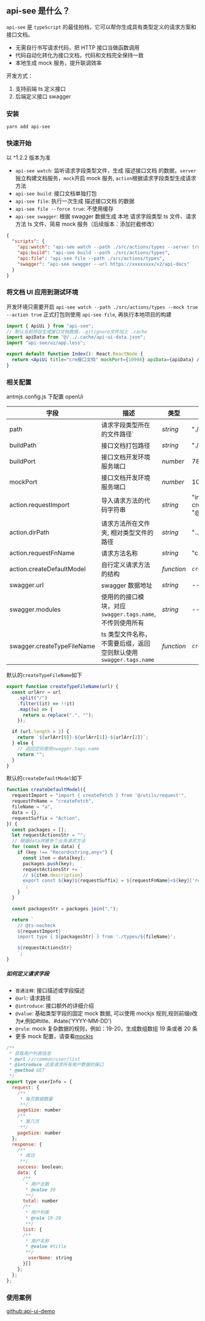 ## api-see 是什么？

`api-see` 是 `typeScript` 的最佳拍档，它可以帮你生成具有类型定义的请求方案和接口文档。

- 无需自行书写请求代码，把 HTTP 接口当做函数调用
- 代码自动化转化为接口文档，代码和文档完全保持一致
- 本地生成 mock 服务，提升联调效率

开发方式：

1. 支持前端 ts 定义接口
2. 后端定义接口 swagger

### 安装

```
yarn add api-see
```

### 快速开始

以 ^1.2.2 版本为准

- `api-see watch`: 监听请求字段类型文件，生成 描述接口文档 的数据，`server`独立构建文档服务，`mock`开启 mock 服务, `action`根据请求字段类型生成请求方法
- `api-see build`: 接口文档单独打包
- `api-see file`: 执行一次生成 描述接口文档 的数据
- `api-see file --force true`: 不使用缓存
- `api-see swagger`: 根据 swagger 数据生成 本地 请求字段类型 ts 文件、请求方法 ts 文件、简易 mock 服务（后续版本：添加拦截修改）

```json
{
  "scripts": {
    "api:watch": "api-see watch --path ./src/actions/types --server true --mock true --action true",
    "api:build": "api-see build --path ./src/actions/types",
    "api:file": "api-see file --path ./src/actions/types",
    "swagger": "api-see swagger --url https://xxxxxxxx/v2/api-docs"
  }
}
```

### 将文档 UI 应用到测试环境

开发环境只需要开启 `api-see watch --path ./src/actions/types --mock true --action true`
正式打包则使用 `api-see file`, 再执行本地项目的构建

```jsx
import { ApiUi } from "api-see";
// 默认当前项目生成接口文档数据，.gitignore文件加上 .cache
import apiData from "@/../.cache/api-ui-data.json";
import "api-see/ui/app.less";

export default function Index(): React.ReactNode {
  return <ApiUi title="crm接口文档" mockPort={10998} apiData={apiData} />;
}
```

### 相关配置

antmjs.config.js 下配置 openUi

| 字段                       | 描述                                                              | 类型       | 默认值                                         |
| -------------------------- | ----------------------------------------------------------------- | ---------- | ---------------------------------------------- |
| path                       | 请求字段类型所在的文件路径`                                       | _string_   | "./src/actions/types"                          |
| buildPath                  | 接口文档打包路径                                                  | _string_   | "./api-ui"                                     |
| buildPort                  | 接口文档开发环境服务端口                                          | _number_   | 7878                                           |
| mockPort                   | 接口文档开发环境服务端口                                          | _number_   | 10099                                          |
| action.requestImport       | 导入请求方法的代码字符串                                          | _string_   | "import { createFetch } from "@/utils/request" |
| action.dirPath             | 请求方法所在文件夹, 相对类型文件的路径                            | _string_   | "../"                                          |
| action.requestFnName       | 请求方法名称                                                      | _string_   | "createFetch"                                  |
| action.createDefaultModel  | 自行定义请求方法的结构                                            | _function_ | `createDefaultModel`                           |
| swagger.url                | swagger 数据地址                                                  | _string_   | --                                             |
| swagger.modules            | 使用的的接口模块，对应`swagger.tags.name`, 不传则使用所有         | _string_   | --                                             |
| swagger.createTypeFileName | ts 类型文件名称，不需要后缀，返回空则默认使用 `swagger.tags.name` | _function_ | `createTypeFileName`                           |

默认的`createTypeFileName`如下

```js
export function createTypeFileName(url) {
  const urlArr = url
    .split("/")
    .filter((it) => !!it)
    .map((u) => {
      return u.replace(".", "");
    });

  if (url.length > 2) {
    return `${urlArr[0]}-${urlArr[1]}-${urlArr[2]}`;
  } else {
    // 返回空则使用swagger.tags.name
    return "";
  }
}
```

默认的`createDefaultModel`如下

```js
function createDefaultModel({
  requestImport = "import { createFetch } from '@/utils/request'",
  requestFnName = "createFetch",
  fileName = "a",
  data = {},
  requestSuffix = "Action",
}) {
  const packages = [];
  let requestActionsStr = "";
  // 根据data拼接多个业务请求方法
  for (const key in data) {
    if (key !== "Record<string,any>") {
      const item = data[key];
      packages.push(key);
      requestActionsStr += `
      // ${item.description}
      export const ${key}${requestSuffix} = ${requestFnName}<${key}['request'], ${key}['response']>('${item.url}', '${item.method}');
      `;
    }
  }

  const packagesStr = packages.join(",");

  return `
    // @ts-nocheck
    ${requestImport}
    import type { ${packagesStr} } from './types/${fileName}';

    ${requestActionsStr}
    `;
}
```

##### 如何定义请求字段

- `普通注释`: 接口描述或字段描述
- `@url`: 请求路径
- `@introduce`: 接口额外的详细介绍
- `@value`: 基础类型字段的固定 mock 数据, 可以使用 mockjs 规则,规则前缀`@`改为`#`,例如#title、#date('YYYY-MM-DD')
- `@rule`: mock 复杂数据的规则，例如：19-20，生成数组数组 19 条或者 20 条
- 更多 mock 配置，请查看[mockjs](http://mockjs.com/)

```js
/**
 * 获取用户列表信息
 * @url /z/common/user/list
 * @introduce 这是请求所有用户数据的接口
 * @method GET
 */
export type userInfo = {
  request: {
    /**
     * 每页数据数量
     **/
    pageSize: number
    /**
     * 第几页
     **/
    pageSize: number
  };
  response: {
    /**
     * 成功
     **/
    success: boolean;
    data: {
      /**
       * 用户总数
       * @value 39
       **/
      total: number
      /**
       * 用户列表
       * @rule 19-20
       **/
      list: {
      /**
       * 用户名称
       * @value #title
       **/
        userName: string
      }[]
    };
  };
};
```

### 使用案例

[github:api-ui-demo](https://github.com/zuolung/api-ui-demo)

